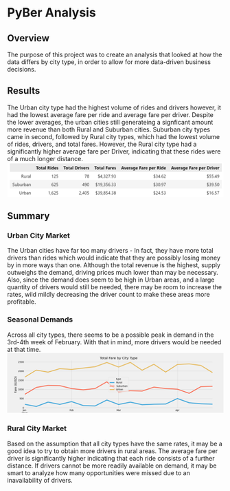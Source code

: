 # PyBer Analysis
## Overview
The purpose of this project was to create an analysis that looked at how the data differs by city type, in order to allow for more data-driven business decisions. 

## Results 
The Urban city type had the highest volume of rides and drivers however, it had the lowest average fare per ride and average fare per driver. Despite the lower averages, the urban cities still generateing a signficant amount more revenue than both Rural and Suburban cities. Suburban city types came in second, followed by Rural city types, which had the lowest volume of rides, drivers, and total fares. However, the Rural city type had a significantly higher average fare per Driver, indicating that these rides were of a much longer distance. 
![city_type_summary!](/Resources/city_type_summary.png)

## Summary  
### Urban City Market
The Urban cities have far too many drivers - In fact, they have more total drivers than rides which would indicate that they are possibly losing money by in more ways than one. Although the total revenue is the highest, supply outweighs the demand, driving prices much lower than may be necessary. Also, since the demand does seem to be high in Urban areas, and a large quantity of drivers would still be needed, there may be room to increase the rates, wild mildly decreasing the driver count to make these areas more profitable. 
### Seasonal Demands
Across all city types, there seems to be a possible peak in demand in the 3rd-4th week of February. With that in mind, more drivers would be needed at that time.
![PyBer_fare_summary!](/Resources/PyBer_fare_summary.png)

### Rural City Market
Based on the assumption that all city types have the same rates, it may be a good idea to try to obtain more drivers in rural areas. The average fare per driver is significantly higher indicating that each ride consists of a further distance. If drivers cannot be more readily available on demand, it may be smart to analyze how many opportunities were missed due to an inavailability of drivers. 

